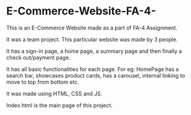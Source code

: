 # E-Commerce-Website-FA-4-

This is an E-Commerce Website made as a part of FA-4 Assignment.

It was a team project. This particular website was made by 3 people.

It has a sign-in page, a home page, a summary page and then finally a check out/payment page.

It has all basic functionalities for each page. For eg: HomePage has a search bar, showcases product cards, has a carousel, internal linking to move to top from bottom etc.

It was made using HTML, CSS and JS.

Index.html is the main page of this project.
